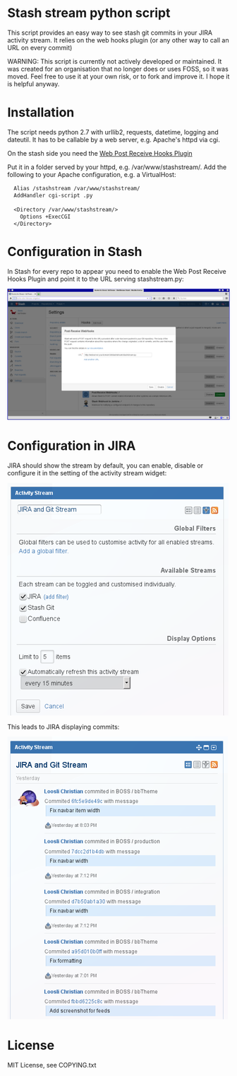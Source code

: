 # Stash stream python script

This script provides an easy way to see stash git commits in your JIRA activity stream.
It relies on the web hooks plugin (or any other way to call an URL on every commit)

WARNING: This script is currently not actively developed or maintained. 
It was created for an organisation that no longer does or uses FOSS, so it was moved. 
Feel free to use it at your own risk, or to fork and improve it. 
I hope it is helpful anyway.

# Installation

The script needs python 2.7 with urllib2, requests, datetime, logging and dateutil. 
It has to be callable by a web server, e.g. Apache's httpd via cgi. 

On the stash side you need the [Web Post Receive Hooks Plugin](https://marketplace.atlassian.com/plugins/com.atlassian.stash.plugin.stash-web-post-receive-hooks-plugin)

Put it in a folder served by your httpd, e.g. /var/www/stashstream/. 
Add the following to your Apache configuration, e.g. a VirtualHost: 

~~~
  Alias /stashstream /var/www/stashstream/
  AddHandler cgi-script .py

  <Directory /var/www/stashstream/>
    Options +ExecCGI
  </Directory> 
~~~

# Configuration in Stash

In Stash for every repo to appear you need to enable the Web Post Receive Hooks Plugin
and point it to the URL serving stashstream.py:

![Stash configuration](stash-screenshot.png)

# Configuration in JIRA

JIRA should show the stream by default, you can enable, disable or configure it
in the setting of the activity stream widget:

![JIRA configuration](jira-config-screenshot.png)

This leads to JIRA displaying commits:

![JIRA stream](jira-screenshot.png)

# License

MIT License, see COPYING.txt


